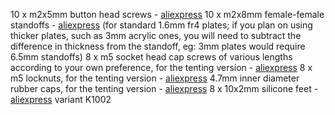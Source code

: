 10 x m2x5mm button head screws - [aliexpress](https://www.aliexpress.com/item/32967225441.html)
10 x m2x8mm female-female standoffs - [aliexpress](https://www.aliexpress.com/item/4001271908929.html) (for standard 1.6mm fr4 plates; if you plan on using thicker plates, such as 3mm acrylic ones, you will need to subtract the difference in thickness from the standoff, eg: 3mm plates would require 6.5mm standoffs)
8 x m5 socket head cap screws of various lengths according to your own preference, for the tenting version - [aliexpress](https://www.aliexpress.com/item/1005001785690381.html)
8 x m5 locknuts, for the tenting version - [aliexpress](https://www.aliexpress.com/item/32988995881.html)
4.7mm inner diameter rubber caps, for the tenting version - [aliexpress](https://www.aliexpress.com/item/1005002270601725.html)
8 x 10x2mm silicone feet - [aliexpress](https://www.aliexpress.com/item/4001297404341.html) variant K1002